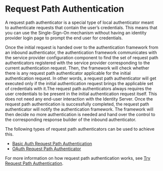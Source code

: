 # Request Path Authentication

A request path authenticator is a special type of local authenticator
meant to authenticate requests that contain the user’s credentials. This
means that you can use the Single-Sign-On mechanism without having an
identity provider login page to prompt the end user for credentials.

Once the initial request is handed over to the authentication framework
from an inbound authenticator, the authentication framework communicates
with the service provider configuration component to find the set of
request path authenticators registered with the service provider
corresponding to the current authentication request. Then, the framework
will check whether there is any request path authenticator applicable
for the initial authentication request. In other words, a request path
authenticator will get executed only if the initial authentication
request brings the applicable set of credentials with it.The request
path authenticators always requires the user credentials to be present
in the initial authentication request itself. This does not need any
end-user interaction with the Identity Server. Once the request path
authentication is successfully completed, the request path authenticator
will notify the authentication framework. The framework will then decide
no more authentication is needed and hand over the control to the
corresponding response builder of the inbound authenticator.

The following types of request path authenticators can be used to
achieve this.

-   [Basic Auth Request Path
    Authentication](_Basic_Auth_Request_Path_Authentication_)
-   [OAuth Request Path
    Authenticator](_OAuth_Request_Path_Authenticator_)

For more information on how request path authentication works, see [Try
Request Path Authentication](_Try_Request_Path_Authentication_).
